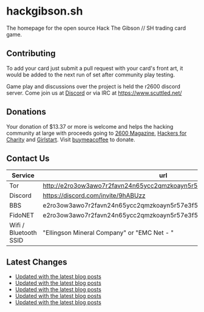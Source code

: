 # hackgibson.sh
The homepage for the open source Hack The Gibson // SH trading card game.


## Contributing

To add your card just submit a pull request with your card's front art, it would be added to the next run of set after community play testing.

Game play and discussions over the project is held the r2600 discord server. Come join us at [Discord](https://discord.com/invite/9hABUzz) or via IRC at https://www.scuttled.net/


## Donations

Your donation of $13.37 or more is welcome and helps the hacking community at large with proceeds going to [2600 Magazine](https://2600.com/), [Hackers for Charity](https://hackersforcharity.org) and [Girlstart](https://girlstart.org).  Visit [buymeacoffee](https://www.buymeacoffee.com/hackgibson.sh) to donate.


## Contact Us

Service | url
-|-
Tor | http://e2ro3ow3awo7r2favn24n65ycc2qmzkoayn5r57e3f56nvjwdcgg32ad.onion
Discord | https://discord.com/invite/9hABUzz
BBS | e2ro3ow3awo7r2favn24n65ycc2qmzkoayn5r57e3f56nvjwdcgg32ad.onion:23
FidoNET | e2ro3ow3awo7r2favn24n65ycc2qmzkoayn5r57e3f56nvjwdcgg32ad.onion:24554
Wifi / Bluetooth SSID | "Ellingson Mineral Company" or "EMC Net - <fidonet address>"

## Latest Changes
<!-- BLOG-POST-LIST:START -->
- [Updated with the latest blog posts](https://github.com/DFW2600/hackgibson.sh/commit/f2d274618fe4fdbe6005b8155f390cebead1cbdd)
- [Updated with the latest blog posts](https://github.com/DFW2600/hackgibson.sh/commit/f8e34e4450a0110a7bbd478c662b90647aa5c582)
- [Updated with the latest blog posts](https://github.com/DFW2600/hackgibson.sh/commit/6471a25ebb070dac954cc90c6ace312c0ca98a7c)
- [Updated with the latest blog posts](https://github.com/DFW2600/hackgibson.sh/commit/dd523f6d6f05dccfc1a2f500182c2a8a9ad25fb3)
- [Updated with the latest blog posts](https://github.com/DFW2600/hackgibson.sh/commit/57e6aba436f84535147d8944dfc1da0db16c13b9)
<!-- BLOG-POST-LIST:END -->
